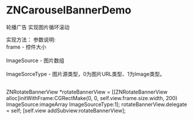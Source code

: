 # ZNCarouselBannerDemo
轮播广告
实现图片循环滚动

实现方法：
参数说明: 
<br>frame - 控件大小</br>
<br>ImageSource - 图片数组</br>
<br>ImageSorceType - 图片源类型，0为图片URL类型、1为Image类型。</br>


<br>
ZNRotateBannerView *rotateBannerView = [[ZNRotateBannerView alloc]initWithFrame:CGRectMake(0, 0, self.view.frame.size.width, 200) ImageSource:imageArray ImageSourceType:1];
rotateBannerView.delegate = self;
[self.view addSubview:rotateBannerView];
</br>

